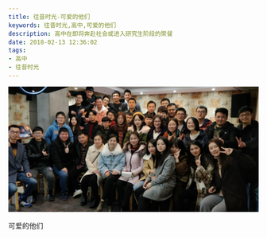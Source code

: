 ```yaml
---
title: 往昔时光-可爱的他们
keywords: 往昔时光,高中,可爱的他们
description: 高中在即将奔赴社会或进入研究生阶段的聚餐
date: 2018-02-13 12:36:02
tags:
- 高中
- 往昔时光
---
```


![可爱的他们](olden-days-2/IMG_3586.JPG)

可爱的他们
